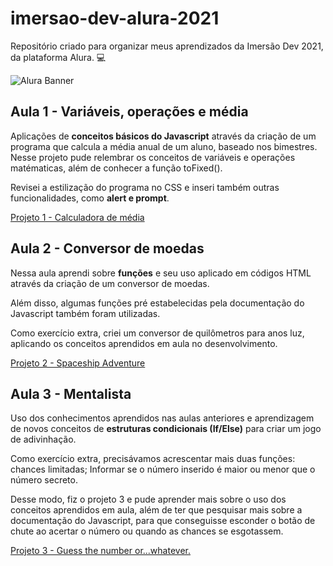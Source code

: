 # imersao-dev-alura-2021
Repositório criado para organizar meus aprendizados da Imersão Dev 2021, da plataforma Alura. :computer:

![Alura Banner](https://imersao.dev/assets/img/imersoes/dev-2021/og-imersao-dev.1616501197.jpg)


## Aula 1 - Variáveis, operações e média

Aplicações de **conceitos básicos do Javascript** através da criação de um programa que calcula a média anual de um aluno, baseado nos bimestres. Nesse projeto pude relembrar os conceitos de variáveis e operações matématicas, além de conhecer a função toFixed(). 

Revisei a estilização do programa no CSS e inseri também outras funcionalidades, como **alert e prompt**.  

[Projeto 1 - Calculadora de média](https://codepen.io/raynebatista/pen/vYZpvbW)

## Aula 2 - Conversor de moedas

Nessa aula aprendi sobre **funções** e seu uso aplicado em códigos HTML através da criação de um conversor de moedas. 

Além disso, algumas funções pré estabelecidas pela documentação do Javascript também foram utilizadas. 

Como exercício extra, criei um conversor de quilômetros para anos luz, aplicando os conceitos aprendidos em aula no desenvolvimento. 

[Projeto 2 - Spaceship Adventure](https://codepen.io/raynebatista/pen/wveXmOV)

## Aula 3 - Mentalista

Uso dos conhecimentos aprendidos nas aulas anteriores e aprendizagem de novos conceitos de **estruturas condicionais (If/Else)** para criar um jogo de adivinhação. 

Como exercício extra, precisávamos acrescentar mais duas funções: chances limitadas; Informar se o número inserido é maior ou menor que o número secreto.  

Desse modo, fiz o projeto 3 e pude aprender mais sobre o uso dos conceitos aprendidos em aula, além de ter que pesquisar mais sobre a documentação do Javascript, para que conseguisse esconder o botão de chute ao acertar o número ou quando as chances se esgotassem. 

[Projeto 3 - Guess the number or...whatever.](https://codepen.io/raynebatista/pen/QWgBNJB)
